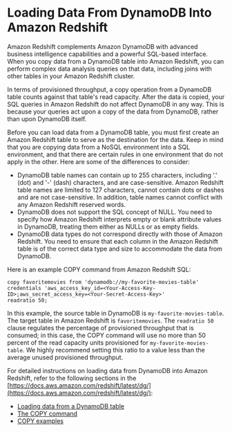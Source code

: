 # Loading Data From DynamoDB Into Amazon Redshift<a name="RedshiftforDynamoDB"></a>

Amazon Redshift complements Amazon DynamoDB with advanced business intelligence capabilities and a powerful SQL\-based interface\. When you copy data from a DynamoDB table into Amazon Redshift, you can perform complex data analysis queries on that data, including joins with other tables in your Amazon Redshift cluster\.

In terms of provisioned throughput, a copy operation from a DynamoDB table counts against that table's read capacity\. After the data is copied, your SQL queries in Amazon Redshift do not affect DynamoDB in any way\. This is because your queries act upon a copy of the data from DynamoDB, rather than upon DynamoDB itself\.

Before you can load data from a DynamoDB table, you must first create an Amazon Redshift table to serve as the destination for the data\. Keep in mind that you are copying data from a NoSQL environment into a SQL environment, and that there are certain rules in one environment that do not apply in the other\. Here are some of the differences to consider:
+ DynamoDB table names can contain up to 255 characters, including '\.' \(dot\) and '\-' \(dash\) characters, and are case\-sensitive\. Amazon Redshift table names are limited to 127 characters, cannot contain dots or dashes and are not case\-sensitive\. In addition, table names cannot conflict with any Amazon Redshift reserved words\.
+ DynamoDB does not support the SQL concept of NULL\. You need to specify how Amazon Redshift interprets empty or blank attribute values in DynamoDB, treating them either as NULLs or as empty fields\.
+ DynamoDB data types do not correspond directly with those of Amazon Redshift\. You need to ensure that each column in the Amazon Redshift table is of the correct data type and size to accommodate the data from DynamoDB\.

Here is an example COPY command from Amazon Redshift SQL:

```
copy favoritemovies from 'dynamodb://my-favorite-movies-table'
credentials 'aws_access_key_id=<Your-Access-Key-ID>;aws_secret_access_key=<Your-Secret-Access-Key>'
readratio 50;
```

In this example, the source table in DynamoDB is `my-favorite-movies-table`\. The target table in Amazon Redshift is `favoritemovies`\. The `readratio 50` clause regulates the percentage of provisioned throughput that is consumed; in this case, the COPY command will use no more than 50 percent of the read capacity units provisioned for `my-favorite-movies-table`\. We highly recommend setting this ratio to a value less than the average unused provisioned throughput\.

For detailed instructions on loading data from DynamoDB into Amazon Redshift, refer to the following sections in the [https://docs.aws.amazon.com/redshift/latest/dg/](https://docs.aws.amazon.com/redshift/latest/dg/):
+ [Loading data from a DynamoDB table](https://docs.aws.amazon.com/redshift/latest/dg/t_Loading-data-from-dynamodb.html)
+ [The COPY command](https://docs.aws.amazon.com/redshift/latest/dg/r_COPY.html)
+ [COPY examples](https://docs.aws.amazon.com/redshift/latest/dg/r_COPY_command_examples.html)